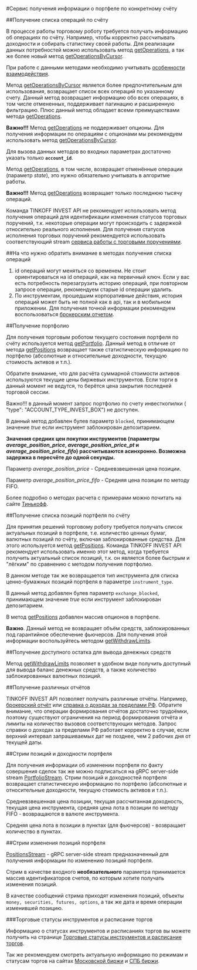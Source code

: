 #Сервис получения информации о портфеле по конкретному счёту

##Получение списка операций по счёту

В процессе работы торговому роботу требуется получать информацию об операциях по счёту. Например, чтобы
корректно рассчитывать доходности и собирать статистику своей работы. Для реализации данных потребностей
можно использовать метод [getOperations](/investAPI/operations#getoperations), а так же более новый метод [getOperationsByCursor](/investAPI/operations#getoperationsbycursor).

При работе с данными методами необходимо учитывать [особенности взаимодействия](/investAPI/operations_problems).


Метод [getOperationsByCursor](/investAPI/operations#getoperationsbycursor) является более предпочтительным для использования, возвращает список всех операций по указанному счету.
Данный метод возвращает информацию обо всех операциях, в том числе отмененных, поддерживает пагинацию и расширенную фильтрацию.
Плюс данный метод обладает всеми преимуществами метода [getOperations](/investAPI/operations#getoperations).

**Важно!!!** Метод [getOperations](/investAPI/operations#getoperations) не поддерживает опционы. Для получения информации по операциям с опционами
мы рекомендуем использовать метод [getOperationsByCursor](/investAPI/operations#getoperationsbycursor).

Для вызова данных методов во входных параметрах достаточно указать только **`account_id`**.

Метод [getOperations](/investAPI/operations#getoperations), в том числе, возвращает отменённые операции (параметр *state*), это нужно обязательно учитывать
в алгоритме работы. 

**Важно!!!** Метод [getOperations](/investAPI/operations#getoperations) возвращает только последнюю тысячу операций.

Команда TINKOFF INVEST API не рекомендует использовать метод получения операций для идентификации изменения
статусов торговых поручений, т.к. некоторые операции могут происходить с задержкой относительно реального
исполнения. Для получения статусов исполнения торговых поручений рекомендуется использовать соответствующий
stream [сервиса работы с торговыми поручениями](/investAPI/head-orders/). 

##На что нужно обратить внимание в методах получения списка операций

1. id операций могут меняться со временем. Не стоит ориентироваться на id операций, как на первичный ключ. Если у вас есть потребность перезагрузить историю операций, при повторном запросе операции, рекомендуем старые id операции удалить.
2. По инструментам, прошедшим корпоративные действия, история операций может быть не полной как в api, так и в мобильном приложении. 
Для получения точной информации рекомендуем воспользоваться [брокерским отчетом](/investAPI/operations/#getbrokerreport).



##Получение портфолио

Для получения торговым роботом текущего состояния портфеля по счёту используется метод [getPortfolio](/investAPI/operations#getportfolio).
Данный метод в отличие от метода [getPositions](/investAPI/operations#getpositions) 
возвращает также статистическую информацию по портфелю (абсолютные и относительные доходности, текущую 
стоимость активов и т.п.).

Обратите внимание, что для расчёта суммарной стоимости активов используются текущие цены биржевых
инструментов. Если торги в данный момент не ведутся, то берётся цена закрытия последней торговой 
сессии. 

Важно!!! в данный момент запрос портфолио по счету инвесткопилки ( "type": "ACCOUNT_TYPE_INVEST_BOX") не доступен. 

В данный метод добавлен булев параметр `blocked`, принимающем значение *true* если инструмент заблокирован депозитарием.

**Значения средних цен покупки инструментов (параметры *average_position_price*, *average_position_price_pt* и 
*average_position_price_fifo*) рассчитываются асинхронно. Возможна задержка в пересчёте до одной секунды.**


Параметр *average_position_price* - Средневзвешенная цена позиции.

Параметр *average_position_price_fifo* - Средняя цена позиции по методу FIFO. 

Более подробно о методах расчета с примерами можно почитать на сайте [Тинькофф](https://www.tinkoff.ru/help/invest-educate/yield-analysis/about/math-method/).

##Получение списка позиций портфеля по счёту

Для принятия решений торговому роботу требуется получать список актуальных позиций в портфеле, т.е. 
количество ценных бумаг, валютных позиций по счёту, включая заблокированные средства. Для этого используется
метод [getPositions](/investAPI/operations#getpositions). Команда TINKOFF 
INVEST API рекомендует использовать именно этот метод, когда требуется получить актуальный список позиций, 
т.к. он является более быстрым и "лёгким" по сравнению с методом получения портфолио. 

В данном методе так же возвращается тип инструмента для списка ценно-бумажных позиций портфеля в параметре `instrument_type`.

В данный метод добавлен булев параметр `exchange_blocked`, принимающем значение *true* если инструмент заблокирован депозитарием.

В метод [getPositions](/investAPI/operations#getpositions) добавлен массив опционов в портфеле.

**Важно**. Данный метод не возвращает объём средств, заблокированных под гарантийное обеспечение фьючерсов. Для 
получения этой информации воспользуйтесь методом [getWithdrawLimits](/investAPI/operations#getwithdrawlimits). 

##Получение доступного остатка для вывода денежных средств

Метод [getWithdrawLimits](/investAPI/operations#getwithdrawlimits) позволяет в 
удобном виде получить доступный для вывода баланс денежных средств, а также количество заблокированных 
валютных позиций. 

##Получение различных отчётов 

TINKOFF INVEST API позволяет получать различные отчёты. Например, [брокерский отчёт](/investAPI/operations#getbrokerreport)
или [справка о доходах за пределами РФ](/investAPI/operations#getdividendsforeignissuer). Обратите внимание,
что операции формирования отчётов достаточно трудоёмки, поэтому существуют ограничения на период 
формирования отчёта и лимиты на количество вызовов соответствующих методов. 
Запрос справки о доходах за пределами РФ работает корректно в случае, если верхний интервал запрашиваемых дат не позднее, чем 2 рабочих дня от текущей даты.

##Стрим позиций и доходности портфеля

Для получения информации об изменении портфеля по факту совершения сделок так же можно подписаться на gRPC server-side stream [PortfolioStream](/investAPI/operations/#portfoliostream).
Стрим позиций и доходностей портфеля возвращает статистическую информацию по портфелю (абсолютные и относительные доходности, текущую
стоимость активов и т.п.).

Средневзвешенная цена позиции, текущая рассчитанная доходность, текущая цена инструмента, средняя цена лота в позиции по методу FIFO - 
возвращаются в валюте инструмента.

Средняя цена лота в позиции в пунктах (для фьючерсов) - возвращает количество в пунктах. 

##Стрим изменения позиций портфеля

[PositionsStream](/investAPI/operations/#positionsstream) - gRPC server-side stream предназначенный для получения информации по изменению  позиций портфеля.

Стрим в качестве входного **необязательного** параметра принимается массив идентификаторов счетов, по которым хотите получать изменения позиций.

В качестве сообщений стрима приходят изменения позиций, объекты `money, securities, futures, options`, а так же дата и время операции изменившей позицию. 


###Торговые статусы инструментов и расписание торгов

Информацию о статусах инструментов и расписаниях торгов вы можете получить на странице [Торговые статусы инструментов и расписание торгов](https://tinkoff.github.io/investAPI/faq_trading_status/).

Так же рекомендуем смотреть актуальную информацию по режимам и статусам торгов на сайтах [Московской биржи](https://www.moex.com/) и [СПБ биржи](https://spbexchange.ru/). 
